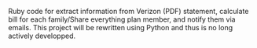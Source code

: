 Ruby code for extract information from Verizon (PDF) statement, 
calculate bill for each family/Share everything plan member, 
and notify them via emails. 
This project will be rewritten using Python and thus is no long actively developped. 

